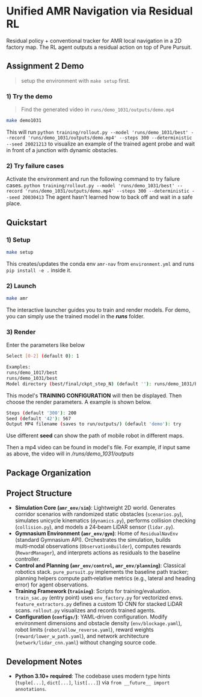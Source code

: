 # Unified AMR Navigation via Residual RL

Residual policy + conventional tracker for AMR local navigation in a 2D factory map. The RL agent outputs a residual action on top of Pure Pursuit.

## Assignment 2 Demo
> setup the environment with `make setup` first.

### 1) Try the demo
> Find the generated video in `runs/demo_1031/outputs/demo.mp4`

```bash
make demo1031
```
This will run `python training/rollout.py --model 'runs/demo_1031/best' --record 'runs/demo_1031/outputs/demo.mp4' --steps 300 --deterministic --seed 20021213` to visualize an example of the trained agent probe and wait in front of a junction with dynamic obstacles.

### 2) Try failure cases
Activate the environment and run the following command to try failure cases.
`python training/rollout.py --model 'runs/demo_1031/best' --record 'runs/demo_1031/outputs/demo.mp4' --steps 300 --deterministic --seed 20030413`
The agent hasn't learned how to back off and wait in a safe place.



## Quickstart

### 1) Setup
```bash
make setup
```
This creates/updates the conda env `amr-nav` from `environment.yml` and runs `pip install -e .` inside it.

### 2) Launch
```bash
make amr
```
The interactive launcher guides you to train and render models. For demo, you can simply use the trained model in the ***runs*** folder.
### 3) Render

Enter the parameters like below
```bash
Select [0-2] (default 0): 1

Examples:
runs/demo_1017/best
runs/demo_1031/best
Model directory (best/final/ckpt_step_N) (default ''): runs/demo_1031/best
```
This model's **TRAINING CONFIGURATION** will then be displayed.
Then choose the render parameters. A example is shown below.
```bash
Steps (default '300'): 200
Seed (default '42'): 567
Output MP4 filename (saves to run/outputs/) (default 'demo'): try
```
Use different **seed** can show the path of mobile robot in different maps.

Then a mp4 video can be found in model's file. For example, if input same as above, the video will in */runs/demo_1031/outputs*


## Package Organization

## Project Structure
- **Simulation Core (`amr_env/sim`)**: Lightweight 2D world. Generates corridor scenarios with randomized static obstacles (`scenarios.py`), simulates unicycle kinematics (`dynamics.py`), performs collision checking (`collision.py`), and models a 24‑beam LiDAR sensor (`lidar.py`).
- **Gymnasium Environment (`amr_env/gym`)**: Home of `ResidualNavEnv` (standard Gymnasium API). Orchestrates the simulation, builds multi‑modal observations (`ObservationBuilder`), computes rewards (`RewardManager`), and interprets actions as residuals to the baseline controller.
- **Control and Planning (`amr_env/control`, `amr_env/planning`)**: Classical robotics stack. `pure_pursuit.py` implements the baseline path tracker; planning helpers compute path‑relative metrics (e.g., lateral and heading error) for agent observations.
- **Training Framework (`training`)**: Scripts for training/evaluation. `train_sac.py` (entry point) uses `env_factory.py` for vectorized envs. `feature_extractors.py` defines a custom 1D CNN for stacked LiDAR scans. `rollout.py` visualizes and records trained agents.
- **Configuration (`configs/`)**: YAML‑driven configuration. Modify environment dimensions and obstacle density (`env/blockage.yaml`), robot limits (`robot/allow_reverse.yaml`), reward weights (`reward/lower_w_path.yaml`), and network architecture (`network/lidar_cnn.yaml`) without changing source code.

## Development Notes
- **Python 3.10+ required**: The codebase uses modern type hints (`tuple[...]`, `dict[...]`, `list[...]`) via `from __future__ import annotations`.
